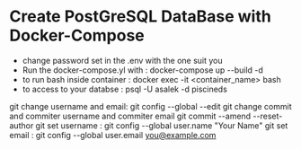 # Create PostGreSQL DataBase with Docker-Compose

- change password set in the .env with the one suit you
- Run the docker-compose.yl with : docker-compose up --build -d
- to run bash inside container : docker exec -it <container_name> bash
- to access to your databse : psql -U asalek -d piscineds


git change username and email:
    git config --global --edit
git change commit and commiter username and commiter email
    git commit --amend --reset-author
git set username :
    git config --global user.name "Your Name"
git set email :
    git config --global user.email you@example.com